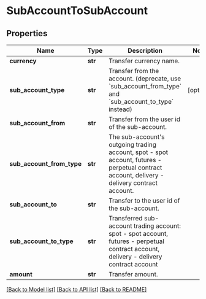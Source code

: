 # SubAccountToSubAccount

## Properties
Name | Type | Description | Notes
------------ | ------------- | ------------- | -------------
**currency** | **str** | Transfer currency name. | 
**sub_account_type** | **str** | Transfer from the account. (deprecate, use &#x60;sub_account_from_type&#x60; and &#x60;sub_account_to_type&#x60; instead) | [optional] 
**sub_account_from** | **str** | Transfer from the user id of the sub-account. | 
**sub_account_from_type** | **str** | The sub-account&#39;s outgoing trading account, spot - spot account, futures - perpetual contract account, delivery - delivery contract account. | 
**sub_account_to** | **str** | Transfer to the user id of the sub-account. | 
**sub_account_to_type** | **str** | Transferred sub-account trading account: spot - spot account, futures - perpetual contract account, delivery - delivery contract account | 
**amount** | **str** | Transfer amount. | 

[[Back to Model list]](../README.md#documentation-for-models) [[Back to API list]](../README.md#documentation-for-api-endpoints) [[Back to README]](../README.md)


